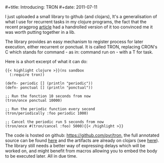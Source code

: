 #+title: Introducing: TRON
#+date: 2011-07-11

I just uploaded a small library to github (and clojars), It's a
generalisation of what I use for recurrent tasks in my clojure
programs, the fact that the recent pragprog [article](http://pragprog.com/magazines/2011-07/create-unix-services-with-clojure) had a
handrolled version of it too convinced me it was worth putting
together in a lib.

The library provides an easy mechanism to register process for later
execution, either recurrent or ponctual. It is called TRON,
replacing CRON's C which stands for command - as in: command run on - with a T for task.

Here is a short excerpt of what it can do:

```
{{< highlight clojure >}}(ns sandbox
  (:require tron))

(defn- periodic [] (println "periodic"))
(defn- ponctual [] (println "ponctual"))

;; Run the fonction 10 seconds from now
(tron/once ponctual 10000)

;; Run the periodic function every second
(tron/periodically :foo periodic 1000)

;; Cancel the periodic run 5 seconds from now
(tron/once #(tron/cancel :foo) 5000){{< /highlight >}}
```

The code is hosted on github: https://github.com/pyr/tron, the full
annotated source can be found [here](http://spootnik.org/files/tron.html) and the artifacts are already
on clojars (see [here](http://clojars.org/tron)).
The library still needs a better way of expressing delays which will
be worked on, and might benefit from macros allowing you to embed the
body to be executed later. All in due time.
